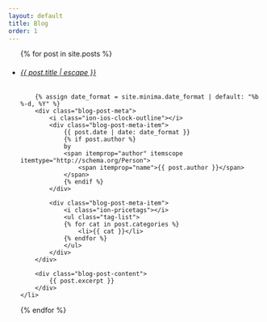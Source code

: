 ```yaml
---
layout: default
title: Blog
order: 1
---
```


<ul class="blog-list">
{% for post in site.posts %}
    <li class="blog-list-item">
        <h6 class="blog-list-item-title">
            <a href="{{ post.url | relative_url }}">{{ post.title | escape }}</a>
        </h6>
      
        {% assign date_format = site.minima.date_format | default: "%b %-d, %Y" %}
        <div class="blog-post-meta">
            <i class="ion-ios-clock-outline"></i>
            <div class="blog-post-meta-item">
                {{ post.date | date: date_format }}
                {% if post.author %}
                by 
                <span itemprop="author" itemscope itemtype="http://schema.org/Person">
                    <span itemprop="name">{{ post.author }}</span>
                </span>
                {% endif %}
            </div>

            <div class="blog-post-meta-item">
                <i class="ion-pricetags"></i>
                <ul class="tag-list">
                {% for cat in post.categories %}
                    <li>{{ cat }}</li>
                {% endfor %}
                </ul>
            </div>
        </div>
        
        <div class="blog-post-content">
            {{ post.excerpt }}
        </div>
    </li>
{% endfor %}
</ul>